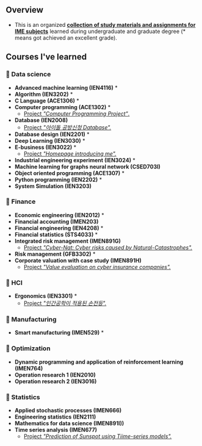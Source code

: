 ## Overview

- This is an organized **<u>collection of study materials and assignments for IME subjects</u>** learned during undergraduate and graduate degree (* means got achieved an excellent grade).

## Courses I've learned

### 📂 Data science

- **Advanced machine learning (IEN4116)** *
-  **Algorithm (IEN3202)** *
- **C Language (ACE1306)** *
- **Computer programming (ACE1302)** *
  - [Project *"Computer Programming Project"*.](./assets/2020-1-computer-programming/)
- **Database (IEN2008)**
  - [Project *"아이돌 공방신청 Database".*](/assets/2020-1-database/Final_presentation.pdf)
- **Database design (IEN2201)** *
- **Deep Learning (IEN3030)** *
- **E-business (IEN3022)** *
  - [Project *"Homepage introducing me".*](https://kwoongbae.github.io/ime-courses/assets/2022-2-ebusiness/)
- **Industrial engineering experiment (IEN3024)** *
- **Machine learning for graphs neural network (CSED703I)**
- **Object oriented programming (ACE1307)** *
- **Python programming (IEN2202)** *
- **System Simulation (IEN3203)**

### **📂 Finance**

- **Economic engineering (IEN2012)** *
- **Financial accounting (IMEN203)**
- **Financial engineering (IEN4208)** *
- **Financial statistics (STS4033)** *
- **Integrated risk management (IMEN891G)**
  - [Project *"Cyber-Nat: Cyber risks caused by Natural-Catastrophes".*](./assets/2023-2-integrated-risk-management/)
- **Risk management (GFB3302)** *
- **Corporate valuation with case study (IMEN891H)**
  - [Project *"Value evaluation on cyber insurance companies".*](./assets/2024-2-corporate-valuation/Term_project_presentation_891H.pdf)

### **📂 HCI**

- **Ergonomics (IEN3301)** *
  - [Project *"인간공학이 적용된 손전등".*](./assets/2021-1-ergonomics/Ergonomics_12190625.pdf)

### **📂 Manufacturing**

- **Smart manufacturing (IMEN529)** *

### **📂 Optimization**

- **Dynamic programming and application of reinforcement learning (IMEN764)**
- **Operation research 1 (IEN2010)**
- **Operation research 2 (IEN3016)**

### **📂 Statistics**

- **Applied stochastic processes (IMEN666)**
- **Engineering statistics (IEN2111)**
- **Mathematics for data science (IMEN891I))**
- **Time series analysis (IMEN677)**
  - [Project *"Prediction of Sunspot using Tiime-series models".*](./assets/2024-1-time-series/)

